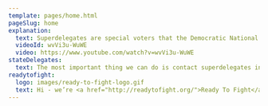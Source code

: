 ```yaml
---
template: pages/home.html
pageSlug: home
explanation:
  text: Superdelegates are special voters that the Democratic National Committee gives special power to in determining the Democratic presidential primary. We are supporters of Democracy, participating in the Democratic primary, and concerned about superdelegates swinging the results of what real people actually voted for. No matter who you support, it’s time to make sure election results aren’t subverted.
  videoId: wvVi3u-WuWE
  video: https://www.youtube.com/watch?v=wvVi3u-WuWE
stateDelegates:
  text: The most important thing we can do is contact superdelegates individually and get commitments not to overturn the primary results. We’re tracking each state and territory’s superdelegates - click on where you live in the map below, or the name of where you live in the tracker.
readytofight:
  logo: images/ready-to-fight-logo.gif
  text: Hi - we’re <a href="http://readytofight.org/">Ready To Fight</a>. We started two years ago as Ready For Warren, a project to support Elizabeth Warren running for the Democratic presidential nomination, and changed our name to Ready To Fight once Bernie entered the race instead. But no matter who you’re supporting this election, you should be able to support the person with the most votes being the person who gets the nomination.
---
```

